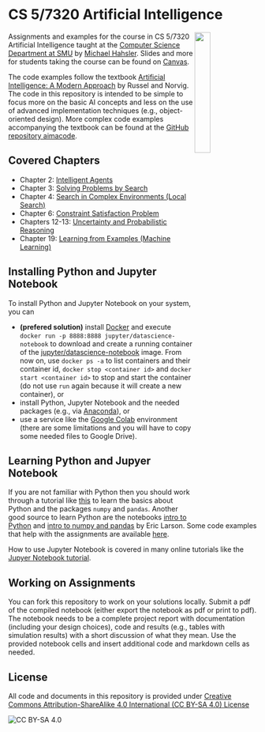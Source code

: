 <!-- #region -->
# CS 5/7320 Artificial Intelligence

<img src="http://aima.cs.berkeley.edu/cover2.jpg" align="right" width="25%">


Assignments and examples for the course in CS 5/7320 Artificial Intelligence taught at the 
[Computer Science Department at SMU](https://www.smu.edu/Lyle/Academics/Departments/CS) by [Michael Hahsler](https://michael.hahsler.net/). Slides and more for students taking the course can be found on 
[Canvas]().


The code examples follow the textbook [Artificial Intelligence: A Modern Approach](http://aima.cs.berkeley.edu/) by Russel and Norvig. The code in this repository is intended to be simple to focus more on the basic AI concepts and less on the use of advanced implementation techniques (e.g., object-oriented design).
More complex code examples accompanying the textbook can be found at the [GitHub repository aimacode](https://github.com/aimacode).  

## Covered Chapters

* Chapter 2: [Intelligent Agents](Agents) 
* Chapter 3: [Solving Problems by Search](Search)
* Chapter 4: [Search in Complex Environments (Local Search)](Local%20Search)
* Chapter 6: [Constraint Satisfaction Problem](CSP)
* Chapters 12-13: [Uncertainty and Probabilistic Reasoning](Uncertainty)
* Chapter 19: [Learning from Examples (Machine Learning)](ML)

## Installing Python and Jupyter Notebook

To install Python and Jupyter Notebook on your system, you can 
* __(prefered solution)__ install [Docker](https://docs.docker.com/get-docker/) and 
execute `docker run -p 8888:8888 jupyter/datascience-notebook` to download and create a running container of
the [jupyter/datascience-notebook](https://hub.docker.com/r/jupyter/datascience-notebook) image. 
From now on, use `docker ps -a` to list containers and their container id, `docker stop <container id>` and `docker start <container id>` to stop and start the container
(do not use `run` again because it will create a new container), or 
* install Python, Jupyter Notebook and the needed packages (e.g., via [Anaconda](https://www.anaconda.com/)), or
* use a service like the [Google Colab](https://colab.research.google.com/github/mhahsler/CS7320-AI/blob/master/) environment (there are some limitations and you will have to copy some needed files to Google Drive). 

## Learning Python and Jupyer Notebook

If you are not familiar with Python then you should work through a tutorial like [this](https://www.w3schools.com/python/default.asp) to learn the basics about Python and the packages `numpy` and `pandas`. Another good source to learn Python are 
the notebooks [intro to Python](https://github.com/eclarson/MachineLearningNotebooks/blob/master/0.%20Python_Intro%20(optional).ipynb)
and [intro to numpy and pandas](https://github.com/eclarson/MachineLearningNotebooks/blob/master/01_Numpy%20and%20Pandas%20Intro.ipynb)
by Eric Larson. Some code examples that help with the assignments are available [here](Python%20Code%20Examples).

How to use Jupyter Notebook is covered in many online tutorials like the [Jupyer Notebook tutorial](https://www.dataquest.io/blog/jupyter-notebook-tutorial/).

## Working on Assignments

You can fork this repository to work on your solutions locally. 
Submit a pdf of the compiled notebook (either export the notebook as pdf or print to pdf). The notebook needs to be a complete project report with documentation (including your design choices), code and results (e.g., tables with simulation results) with a short discussion of what they mean. Use the provided notebook cells and insert additional code and markdown cells as needed.

## License
All code and documents in this repository is provided under [Creative Commons Attribution-ShareAlike 4.0 International (CC BY-SA 4.0) License](https://creativecommons.org/licenses/by-sa/4.0/)

![CC BY-SA 4.0](https://licensebuttons.net/l/by-sa/3.0/88x31.png)
<!-- #endregion -->
